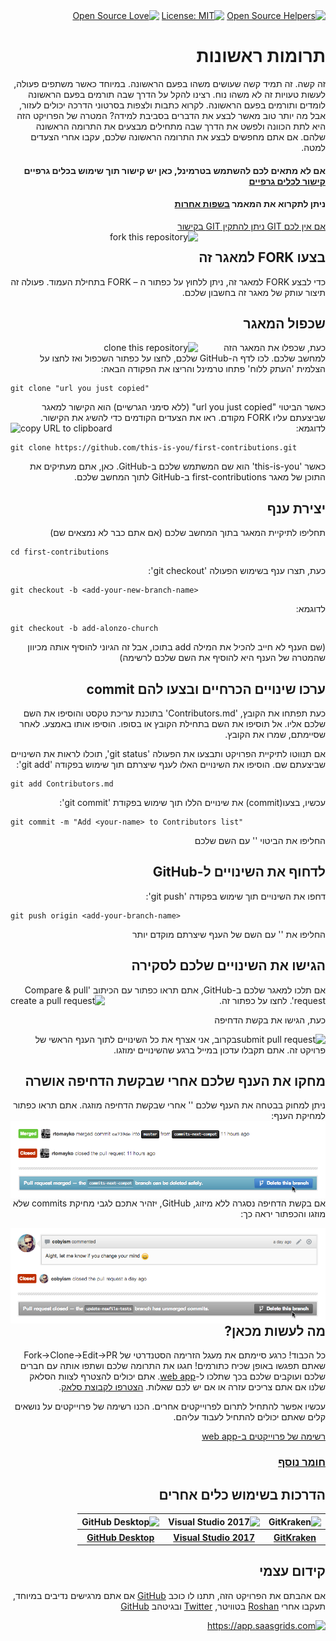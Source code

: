 <div dir="rtl">
  <a href="https://www.codetriage.com/roshanjossey/first-contributions" rel="nofollow"><img src="https://camo.githubusercontent.com/8e53aecabdd0316ce198fe932798bb0f8754b30f/68747470733a2f2f7777772e636f64657472696167652e636f6d2f726f7368616e6a6f737365792f66697273742d636f6e747269627574696f6e732f6261646765732f75736572732e737667" alt="Open Source Helpers"></a>
  <a href="https://opensource.org/licenses/MIT"><img src="https://camo.githubusercontent.com/76f0e887c183ccc31c1cb63c33d2dbf48cb2df51/68747470733a2f2f696d672e736869656c64732e696f2f62616467652f4c6963656e73652d4d49542d677265656e2e737667" alt="License: MIT"></a>
  <a href="https://github.com/ellerbrock/open-source-badges/"><img src="https://badges.frapsoft.com/os/v1/open-source.svg?v=103" alt="Open Source Love"></a>
</div>

<div dir="rtl">
<h1> תרומות ראשונות </h1>
</div>

<div dir="rtl">
זה קשה. זה תמיד קשה שעושים משהו בפעם הראשונה. במיוחד כאשר משתפים פעולה, לעשות טעויות זה לא משהו נוח. רצינו להקל על הדרך שבה תורמים בפעם הראשונה לומדים ותורמים בפעם הראשונה.
לקרוא כתבות ולצפות בסרטוני הדרכה יכולים לעזור, אבל מה יותר טוב מאשר לבצע את הדברים בסביבת למידה? המטרה של הפרויקט הזה היא לתת הכוונה ולפשט את הדרך שבה מתחילים מבצעים את התרומה הראשונה שלהם. אם אתם מחפשים לבצע את התרומה הראשונה שלכם, עקבו אחרי הצעדים למטה.
</div>

<div dir="rtl">
<h4> אם לא מתאים לכם להשתמש בטרמינל, כאן יש קישור תוך שימוש בכלים גרפיים
<a href="#tutorials-using-other-tools">קישור לכלים גרפיים</a></h4>
</div>

<div dir="rtl">
<h4>ניתן לתקרוא את המאמר
<a href="">בשפות אחרות</a></h4>
</div>

<div dir="rtl">
<a href="https://help.github.com/articles/set-up-git/">אם אין לכם GIT ניתן להתקין GIT בקישור</a>
</div>

<div dir="rtl">
<a href="/Roshanjossey/first-contributions/blob/master/assets/fork.png"><img img style="float: left;" width="300" src="../assets/fork.png" alt="fork this repository"></a>
</div>

<div dir="rtl">
<h2> בצעו FORK למאגר זה </h2>
</div>

<div dir="rtl">
כדי לבצע FORK למאגר זה, ניתן ללחוץ על כפתור ה – FORK בתחילת העמוד. פעולה זה תיצור עותק של מאגר זה בחשבון שלכם.
</div>


<div dir="rtl">
<h2> שכפול המאגר </h2>
</div>

<div dir="rtl">
  <img align="left" width="300" src="../assets/clone.png" alt="clone this repository" />
</div>

<div dir="rtl">
כעת, שכפלו את המאגר הזה למחשב שלכם. לכו לדף ה-GitHub שלכם, לחצו על כפתור השכפול ואז לחצו על הצלמית 'העתק ללוח'
פתחו טרמינל והריצו את הפקודה הבאה:
</div>

```
git clone "url you just copied"
```
<div dir="rtl">
כאשר הביטוי "url you just copied" (ללא סימני הגרשיים) הוא הקישור למאגר שביצעתם עליו FORK מקודם. ראו את הצעדים הקודמים כדי להשיג את הקישור.
</div>

<img align="left" width="300" src="../assets/copy-to-clipboard.png" alt="copy URL to clipboard" />

<div dir="rtl">
לדוגמא:
</div>

```
git clone https://github.com/this-is-you/first-contributions.git
```
<div dir="rtl">
כאשר 'this-is-you' הוא שם המשתמש שלכם ב-GitHub. כאן, אתם מעתיקים את התוכן של מאגר first-contributions ב-GitHub לתוך המחשב שלכם.
</div>

<div dir="rtl">
<h2> יצירת ענף </h2>
</div>

<div dir="rtl">
תחליפו לתיקיית המאגר בתוך המחשב שלכם (אם אתם כבר לא נמצאים שם)
</div>

```
cd first-contributions
```
<div dir="rtl">
כעת, תצרו ענף בשימוש הפעולה 'git checkout':
</div>

```
git checkout -b <add-your-new-branch-name>
```
<div dir="rtl">
  לדוגמא:
</div>

```
git checkout -b add-alonzo-church
```

<div dir="rtl">
(שם הענף לא חייב להכיל את המילה add בתוכו, אבל זה הגיוני להוסיף אותה מכיוון שהמטרה של הענף היא להוסיף את השם שלכם לרשימה)
</div>

<div dir="rtl">
<h2> ערכו שינויים הכרחיים ובצעו להם commit </h2>
</div>

<div dir="rtl">
כעת תפתחו את הקובץ, 'Contributors.md' בתוכנת עריכת טקסט והוסיפו את השם שלכם אליו. אל תוסיפו את השם בתחילת הקובץ או בסופו. הוסיפו אותו באמצע. לאחר שסיימתם, שמרו את הקובץ.


אם תנווטו לתיקיית הפרויקט ותבצעו את הפעולה 'git status', תוכלו לראות את השינויים שביצעתם שם.
הוסיפו את השינויים האלו לענף שיצרתם תוך שימוש בפקודה 'git add':
</div>

```
git add Contributors.md
```
<div dir="rtl">
עכשיו, בצעו(commit) את שינויים הללו תוך שימוש בפקודת 'git commit':
</div>

```
git commit -m "Add <your-name> to Contributors list"
```
<div dir="rtl">
החליפו את הביטוי '<your-name>' עם השם שלכם
</div>

<div dir="rtl">
<h2> לדחוף את השינויים ל-GitHub </h2>
</div>

<div dir="rtl">
דחפו את השינויים תוך שימוש בפקודה 'git push':
</div>

```
git push origin <add-your-branch-name>
```
<div dir="rtl">
החליפו את '<add-your-branch-name>' עם השם של הענף שיצרתם מוקדם יותר
</div>

<div dir="rtl">
<h2> הגישו את השינויים שלכם לסקירה </h2>
</div>

<div dir="rtl">
אם תלכו למאגר שלכם ב-GitHub, אתם תראו כפתור עם הכיתוב 'Compare & pull request'. לחצו על כפתור זה.

<img style="float: left;" src="../assets/compare-and-pull.png" alt="create a pull request" />

כעת, הגישו את בקשת הדחיפה

<img style="float: right;" src="../assets/submit-pull.png" alt="submit pull request" />

בקרוב, אני אצרף את כל השינויים לתוך הענף הראשי של פרויקט זה. אתם תקבלו עדכון במייל ברגע שהשינויים ימוזגו.
</div>

<div dir="rtl">
<h2> מחקו את הענף שלכם אחרי שבקשת הדחיפה אושרה </h2>
</div>

<div dir="rtl">
ניתן למחוק בבטחה את הענף שלכם '<add-your-branch-name>' אחרי שבקשת הדחיפה מוזגה. אתם תראו כפתור למחיקת הענף:

<img style="float: left;" src="../assets/delete-branch-after-pr.png" alt="delete branch after PR is merged" />

אם בקשת הדחיפה נסגרה ללא מיזוג, GitHub, יזהיר אתכם לגבי מחיקת commits שלא מוזגו והכפתור יראה כך:

<img style="float: left;" src="../assets/delete-branch-warning.png" alt="delete branch after PR is not merged" />

</div>

<div dir="rtl">
<h2> מה לעשות מכאן? </h2>
</div>

<div dir="rtl">
כל הכבוד! כרגע סיימתם את מעגל הזרימה הסטנדרטי של Fork->Clone->Edit->PR שאתם תפגשו באופן שכיח כתורמים!
חגגו את התרומה שלכם ושתפו אותה עם חברים שלכם ועוקבים שלכם בכך שתלכו ל-<a href="https://roshanjossey.github.io/first-contributions/#social-share">web app</a>.
אתם יכולים להצטרף לצוות הסלאק שלנו אם אתם צריכים עזרה או אם יש לכם שאלות.
<a href="https://join.slack.com/t/firstcontributors/shared_invite/enQtMzE1MTYwNzI3ODQ0LTZiMDA2OGI2NTYyNjM1MTFiNTc4YTRhZTg4OWZjMzA0ZWZmY2UxYzVkMzI1ZmVmOWI4ODdkZWQwNTM2NDVmNjY">הצטרפו לקבוצת סלאק</a>.

עכשיו אפשר להתחיל לתרום לפרוייקטים אחרים. הכנו רשימה של פרוייקטים על נושאים קלים שאתם יכולים להתחיל לעבוד עליהם.

<a href="https://roshanjossey.github.io/first-contributions/#project-list">רשימה של פרוייקטים ב-web app</a>
</div>

<div dir="rtl">
<h3><a href="additional-material/git_workflow_scenarios/additional-material.md">חומר נוסף</a></h3>
</div>

<div dir="rtl">
<h2> הדרכות בשימוש כלים אחרים </h2>
</div>

<div dir="rtl">
  <table style="width:100%">
    <tr>
      <th><img alt="GitKraken" src="../assets/gk-icon.png" width="100"></th>
      <th><img alt="Visual Studio 2017" src="https://www.visualstudio.com/wp-content/uploads/2017/11/microsoft-visual-studio.svg" width="100"></th>
      <th><img alt="GitHub Desktop" src="https://desktop.github.com/images/desktop-icon.svg" width="100"></th>
    </tr>
    <tr>
      <th><a href="gitkraken-tutorial.md">GitKraken</a></th>
      <th><a href="github-windows-vs2017-tutorial.md">Visual Studio 2017</a></th>
      <th><a href="github-desktop-tutorial.md">GitHub Desktop</a></th>
    </tr>
  </table>
</div>

<div dir="rtl">
<h2> קידום עצמי </h2>
</div>

<div dir="rtl">
אם אהבתם את הפרויקט הזה, תתנו לו כוכב <a href="https://github.com/Roshanjossey/first-contributions">GitHub</a>
  אם אתם מרגישים נדיבים במיוחד, תעקבו אחרי <a href="https://roshanjossey.github.io/">Roshan</a>
  בטוויטר, <a href="https://twitter.com/sudo__bangbang">Twitter</a>
  ובגיטהב <a href="https://github.com/roshanjossey"> GitHub</a>

<a href="http://saasgrids.com"> <img alt="https://app.saasgrids.com" src="../assets/saasgrids-banner.png" width="500"></a>
</div>

